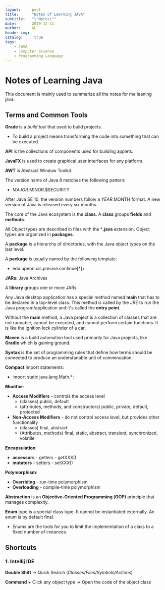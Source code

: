 ```yaml
---
layout:     post
title:      "Notes of Learning JAVA"
subtitle:   "\"Notes\""
date:       2019-12-11
author:     XL
header-img: 
catalog: 	 true
tags:
    - JAVA
    - Computer Science
    - Programming Language
---
```

# Notes of Learning Java

This document is mainly used to summarize all the notes for me leaning java. 



## Terms and Common Tools

**Grade** is a *build tool* that used to build projects.

- To build a project means transforming the code into something that can be executed.

**API** is the collections of components used for building applets.

**JavaFX** is used to create graphical user interfaces for any platform.

**AWT** is Abstract Window Toolkit.

The version name of Java 8 matches the following pattern: 

- $MAJOR.$MINOR.$SECURITY

After Java SE 10, the version numbers follow a $YEAR.$MONTH format. A new version of Java is released every six months.

The core of the Java ecosystem is the **class**. A **class** groups **fields** and **methods**. 

All Object types are described in files with the ***.java** extension. Object types are organized in **packages**. 

A **package** is a hierarchy of directories, with the Java object types on the last level.

A **package** is usually named by the following template:

- edu.upenn.cis.precise.continue[*]+

**JARs**: Java Archives

A **library** groups one or more JARs.

Any Java desktop application has a special method named **main** that has to be declared in a top-level class. This method is called by the JRE to run the Java program/application and it's called the **entry point**.

Without the **main** method, a Java project is a collection of classes that are not runnable, cannot be executed, and cannot perform certain functions. It is like the ignition lock cylinder of a car.

**Maven** is a build automation tool used primarily for Java projects, like **Gradle** which is gaining ground.

**Syntax** is the set of programming rules that define how terms should be connected to produce an understanable unit of commincation.

**Compact** import statements:

- import static java.lang.Math.*;

**Modifier**: 

- **Access Modifiers** - controls the access level
  - (classes) public, default
  - (attributes, methods, and constructors) public, private, default, protected
- **Non-Access Modifiers** - do not control access level, but provides other functionality
  - (classes) final, abstract
  - (Attributes, methods) final, static, abstract, transient, synchronized, volatile

**Encapsulation**: 

- **accessors** - getters - getXXX()
- **mutators** - setters - setXXX()

**Polymorphism**:

- **Overriding** - run-time polymorphism
- **Overloading** - compile-time polymorphism

**Abstraction** is an **Objective-Oriented Programming (OOP)** principle that manages complexity.

**Enum** type is a special class type. It cannot be instantiated externally. An enum is by default final.

- Enums are the tools for you to limit the implementation of a class to a fixed number of instances.





## Shortcuts

### 1. Intellij IDE

**Double Shift** -> Quick Search (*Classes/Files/Symbols/Actions*) 

**Command** + Click any object type -> Open the code of the object class
